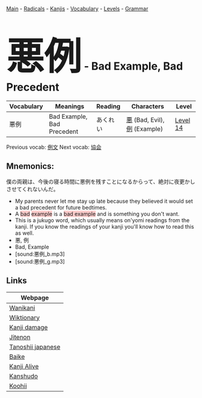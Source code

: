 <style> bigfont {font-size: 100px}</style>
[Main](../README.md) -
[Radicals](../radicals.md) -
[Kanjis](../kanjis.md) -
[Vocabulary](../vocabulary.md) -
[Levels](../levels.md) -
[Grammar](../grammar.md)
# <bigfont> 悪例</bigfont> - Bad Example, Bad Precedent 

| Vocabulary | Meanings | Reading | Characters | Level |
| --- | --- | --- | --- | --- |
| 悪例 | Bad Example, Bad Precedent | あくれい |  [悪](../kanjis/悪.md) (Bad, Evil), [例](../kanjis/例.md) (Example) | [Level 14](../levels/wk_level14.md) |

Previous vocab: [例文](例文.md) Next vocab: [協会](協会.md) 

## Mnemonics:
僕の両親は、今後の寝る時間に悪例を残すことになるからって、絶対に夜更かしさせてくれないんだ。
* My parents never let me stay up late because they believed it would set a bad precedent for future bedtimes.
* A <span style="background-color:#ffcccb"> bad</span> <span style="background-color:#ffcccb"> example</span> is a <span style="background-color:#ffcccb"> bad example</span> and is something you don't want.
* This is a jukugo word, which usually means on'yomi readings from the kanji. If you know the readings of your kanji you'll know how to read this as well.
* 悪, 例
* Bad, Example
* [sound:悪例_b.mp3]
* [sound:悪例_g.mp3]


## Links 

| Webpage |
| --- |
| [Wanikani          ](https://www.wanikani.com/kanji/悪例) |
| [Wiktionary        ](https://en.wiktionary.org/wiki/悪例) |
| [Kanji damage      ](http://www.kanjidamage.com/kanji/search?utf8=✓&q=悪例) |
| [Jitenon           ](https://jitenon.com/kanji/悪例) |
| [Tanoshii japanese ](https://www.tanoshiijapanese.com/dictionary/kanji.cfm?k=悪例) |
| [Baike             ](https://baike.baidu.com/item/悪例) |
| [Kanji Alive       ](https://app.kanjialive.com/悪例) |
| [Kanshudo          ](https://www.kanshudo.com/searchmn?q=悪例) |
| [Koohii            ](https://kanji.koohii.com/study/kanji/悪例) |
